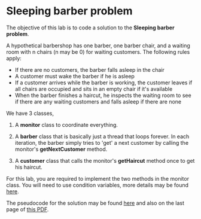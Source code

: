 # Sleeping barber problem
The objective of this lab is to code a solution to the **Sleeping barber problem**.

A hypothetical barbershop has one barber, one barber chair, and a waiting room with n chairs (n may be 0) for waiting customers. The following rules apply:

- If there are no customers, the barber falls asleep in the chair
- A customer must wake the barber if he is asleep
- If a customer arrives while the barber is working, the customer leaves if all chairs are occupied and sits in an empty chair if it's available
- When the barber finishes a haircut, he inspects the waiting room to see if there are any waiting customers and falls asleep if there are none

We have 3 classes,

1. A **monitor** class to coordinate everything.

2. A **barber** class that is basically just a thread that loops forever. In each iteration, the barber simply tries to 'get' a next customer by calling the monitor's **getNextCustomer** method.

3. A **customer** class that calls the monitor's **getHaircut** method once to get his haircut.

For this lab, you are required to implement the two methods in the monitor class. You will need to use condition variables, more details may be found [here](https://docs.oracle.com/javase/7/docs/api/java/util/concurrent/locks/Condition.html).

The pseudocode for the solution may be found [here](https://www.cs.cornell.edu/courses/cs414/2001SU/barber.htm) and also on the last page of [this PDF](https://moodle.concordia.ca/moodle/pluginfile.php/5703928/mod_resource/content/1/05_Tutorial%205.pdf).